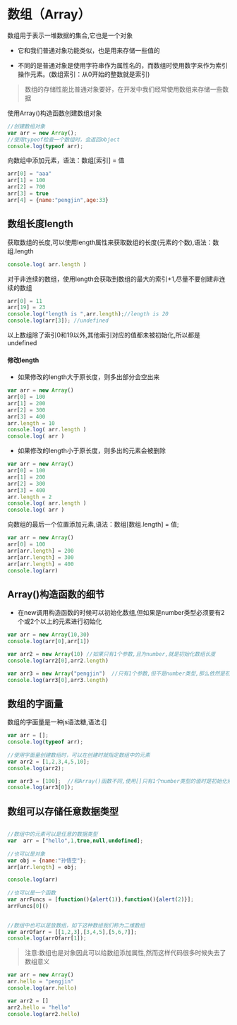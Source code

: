# 数组（Array）

数组用于表示一堆数据的集合,它也是一个对象

* 它和我们普通对象功能类似，也是用来存储一些值的

* 不同的是普通对象是使用字符串作为属性名的，而数组时使用数字来作为索引操作元素。(数组索引：从0开始的整数就是索引)

> 数组的存储性能比普通对象要好，在开发中我们经常使用数组来存储一些数据

使用Array()构造函数创建数组对象

```javascript
//创建数组对象
var arr = new Array();			
//使用typeof检查一个数组时，会返回object
console.log(typeof arr);
```

向数组中添加元素，语法：数组[索引] = 值

```javascript
arr[0] = "aaa"
arr[1] = 100
arr[2] = 700
arr[3] = true
arr[4] = {name:"pengjin",age:33}
```

## 数组长度length

获取数组的长度,可以使用length属性来获取数组的长度(元素的个数),语法：数组.length

```javascript
console.log( arr.length )
```

对于非连续的数组，使用length会获取到数组的最大的索引+1,尽量不要创建非连续的数组

```javascript
arr[0] = 11
arr[19] = 23
console.log("length is ",arr.length);//length is 20
console.log(arr[3]); //undefined
```

以上数组除了索引0和19以外,其他索引对应的值都未被初始化,所以都是undefined

#### 修改length

* 如果修改的length大于原长度，则多出部分会空出来

```javascript
var arr = new Array()
arr[0] = 100
arr[1] = 200
arr[2] = 300
arr[3] = 400
arr.length = 10
console.log( arr.length )
console.log( arr )
```

* 如果修改的length小于原长度，则多出的元素会被删除

```javascript
var arr = new Array()
arr[0] = 100
arr[1] = 200
arr[2] = 300
arr[3] = 400
arr.length = 2
console.log( arr.length )
console.log( arr )
```

向数组的最后一个位置添加元素,语法：数组[数组.length] = 值;

```javascript
var arr = new Array()
arr[0] = 100
arr[arr.length] = 200
arr[arr.length] = 300
arr[arr.length] = 400
console.log(arr)
```

## Array()构造函数的细节

* 在new调用构造函数的时候可以初始化数组,但如果是number类型必须要有2个或2个以上的元素进行初始化

```javascript
var arr = new Array(10,30)
console.log(arr[0],arr[1])

var arr2 = new Array(10) //如果只有1个参数,且为number,就是初始化数组长度
console.log(arr2[0],arr2.length)

var arr3 = new Array("pengjin")  //只有1个参数,但不是number类型,那么依然是初始化数组的索引为0的值
console.log(arr3[0],arr3.length)
```

## 数组的字面量

数组的字面量是一种js语法糖,语法:[]

```javascript
var arr = [];
console.log(typeof arr);
			
//使用字面量创建数组时，可以在创建时就指定数组中的元素
var arr2 = [1,2,3,4,5,10];
console.log(arr2);

var arr3 = [100];  //和Array()函数不同,使用[]只有1个number类型的值时是初始化索引为0的值
console.log(arr3[0]);
```


## 数组可以存储任意数据类型

```javascript

//数组中的元素可以是任意的数据类型
var  arr = ["hello",1,true,null,undefined];
			
//也可以是对象
var obj = {name:"孙悟空"};
arr[arr.length] = obj;

console.log(arr)
			
//也可以是一个函数
var arrFuncs = [function(){alert(1)},function(){alert(2)}];
arrFuncs[0]()

	
//数组中也可以是放数组，如下这种数组我们称为二维数组
var arrOfarr = [[1,2,3],[3,4,5],[5,6,7]];
console.log(arrOfarr[1]);
```

> 注意:数组也是对象因此可以给数组添加属性,然而这样代码很多时候失去了数组意义

```javascript
var arr = new Array()
arr.hello = "pengjin"
console.log(arr.hello)

var arr2 = []
arr2.hello = "hello"
console.log(arr2.hello)
```